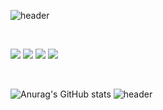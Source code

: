 <!-- %20 -->

![header](https://capsule-render.vercel.app/api?type=rect&color=auto&height=120&section=header&text=Welcome&fontSize=60&animation=fadeIn)</a>

&nbsp;&nbsp;&nbsp;&nbsp;&nbsp;&nbsp;&nbsp;&nbsp;&nbsp;&nbsp;&nbsp;&nbsp;&nbsp;&nbsp;&nbsp;&nbsp;&nbsp;&nbsp;&nbsp;&nbsp;&nbsp;&nbsp;&nbsp;&nbsp;&nbsp;&nbsp;&nbsp;&nbsp;&nbsp;&nbsp;&nbsp;&nbsp;&nbsp;&nbsp;&nbsp;&nbsp;&nbsp;&nbsp;&nbsp;&nbsp;&nbsp;&nbsp;&nbsp;&nbsp;&nbsp;&nbsp;&nbsp;&nbsp;

<a href="https://profile.intra.42.fr/users/kyunkim"><img src="https://img.shields.io/badge/42Seoul-000000?style=for-the-badge&logo=42&logoColor=white"/></a>
<a href="https://velog.io/@enter"><img src="https://img.shields.io/badge/VELOG-FF5722?style=for-the-badge&logo=Blogger&logoColor=white"/></a>
<img src="https://img.shields.io/badge/42.4.kyunkim@gmail.com-EA4335?style=for-the-badge&logo=Gmail&logoColor=white"/></a>
<img src="https://img.shields.io/badge/C-A8B9CC?style=for-the-badge&logo=C&logoColor=white"/></a>

&nbsp;&nbsp;&nbsp;&nbsp;&nbsp;&nbsp;&nbsp;&nbsp;&nbsp;&nbsp;&nbsp;&nbsp;&nbsp;&nbsp;&nbsp;&nbsp;&nbsp;&nbsp;&nbsp;&nbsp;&nbsp;&nbsp;&nbsp;&nbsp;&nbsp;&nbsp;&nbsp;&nbsp;&nbsp;&nbsp;&nbsp;&nbsp;&nbsp;&nbsp;&nbsp;&nbsp;&nbsp;&nbsp;&nbsp;&nbsp;&nbsp;&nbsp;&nbsp;&nbsp;&nbsp;&nbsp;&nbsp;&nbsp;

![Anurag's GitHub stats](https://github-readme-stats.vercel.app/api?username=kk2415&show_icons=true&theme=radical)
![header](https://capsule-render.vercel.app/api?type=rect&color=auto&height=50&section=header&text=&fontSize=60)</a>
